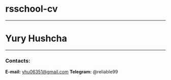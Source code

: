 # rsschool-cv
---
# Yury Hushcha
---
### Contacts:
**E-mail:** yhu06351@gmail.com
**Telegram:** @reliable99